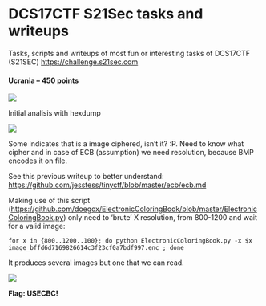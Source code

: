# DCS17CTF S21Sec tasks and writeups
Tasks, scripts and writeups of most fun or interesting tasks of DCS17CTF (S21SEC)
https://challenge.s21sec.com

#### Ucrania – 450 points 
![](https://i1.wp.com/blogs.tunelko.com/wp-content/uploads/2017/05/UCRANIA.jpg?w=844&ssl=1)

Initial analisis with hexdump 

![](https://i2.wp.com/blogs.tunelko.com/wp-content/uploads/2017/05/ucrania-hexdump.jpg?zoom=1.25&resize=692%2C606&ssl=1)

Some indicates that is a image ciphered, isn’t it? :P. Need to know what cipher and in case of ECB (assumption) we need resolution, because BMP encodes it on file.

See this previous writeup to better understand: https://github.com/jesstess/tinyctf/blob/master/ecb/ecb.md

Making use of this script (https://github.com/doegox/ElectronicColoringBook/blob/master/ElectronicColoringBook.py) only need to ‘brute’ X resolution, from 800-1200 and wait for a valid image:

```
for x in {800..1200..100}; do python ElectronicColoringBook.py -x $x image_bffd6d7169826614c3f23cf0a7bdf997.enc ; done
```

It produces several images but one that we can read.

![](https://i2.wp.com/blogs.tunelko.com/wp-content/uploads/2017/05/ucrania-img.jpg?resize=768%2C285&ssl=1)

**Flag: USECBC!**